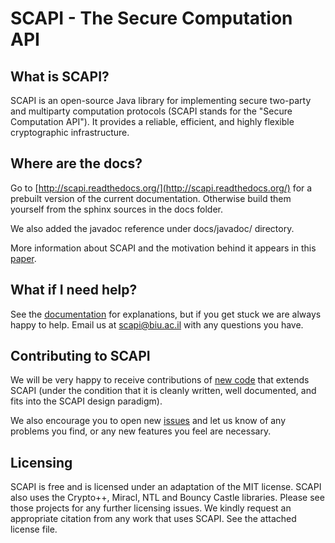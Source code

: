 SCAPI - The Secure Computation API
==================================

What is SCAPI?
--------------

SCAPI is an open-source Java library for implementing secure two-party and multiparty computation protocols (SCAPI stands for the "Secure Computation API"). It provides a reliable, efficient, and highly flexible cryptographic infrastructure. 

Where are the docs?
-------------------

Go to [http://scapi.readthedocs.org/](http://scapi.readthedocs.org/) 
for a prebuilt version of the current documentation. 
Otherwise build them yourself from the sphinx sources in the docs folder.

We also added the javadoc reference under docs/javadoc/ directory.

More information about SCAPI and the motivation behind it appears in this [paper](http://crypto.biu.ac.il/scapi/scapi.pdf).

What if I need help?
--------------------

See the [documentation](http://scapi.readthedocs.org/) for explanations, but if you get stuck we are always happy to help. Email us at [scapi@biu.ac.il](mailto:scapi@biu.ac.il) with any questions you have.

Contributing to SCAPI
---------------------

We will be very happy to receive contributions of [new code](https://github.com/cryptobiu/scapi/pulls) that extends SCAPI (under the condition that it is cleanly written, well documented, and fits into the SCAPI design paradigm). 

We also encourage you to open new [issues](https://github.com/cryptobiu/scapi/issues) and let us know of any problems you find, or any new features you feel are necessary.

Licensing
---------

SCAPI is free and is licensed under an adaptation of the MIT license. SCAPI also
uses the Crypto++, Miracl, NTL and Bouncy Castle libraries. Please see those projects for any
further licensing issues. We kindly request an appropriate citation from any work that uses SCAPI. See the attached license file.
